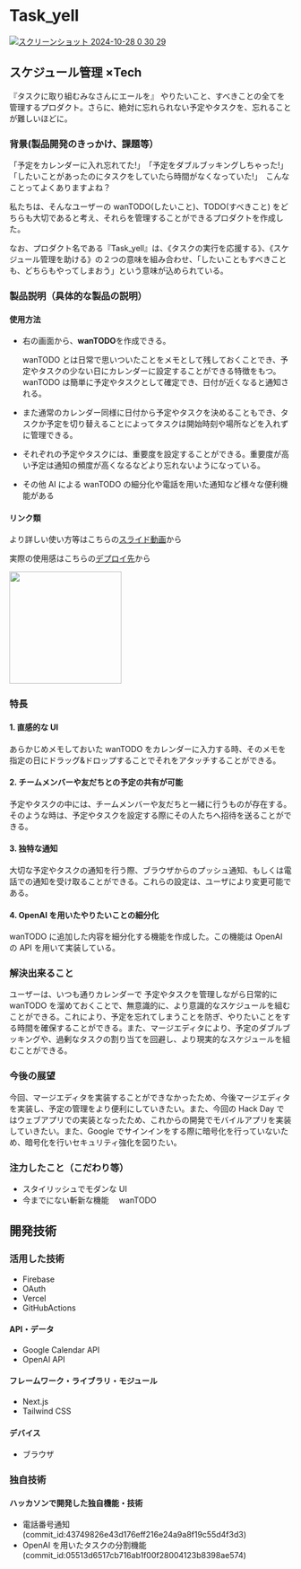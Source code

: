 # Task_yell

[![スクリーンショット 2024-10-28 0 30 29](https://github.com/user-attachments/assets/0a37709a-d6dc-45e0-8ac5-0afc978d50b0)](https://youtu.be/_gJM7ewP9pg)

## スケジュール管理 ×Tech

『タスクに取り組むみなさんにエールを』
やりたいこと、すべきことの全てを管理するプロダクト。さらに、絶対に忘れられない予定やタスクを、忘れることが難しいほどに。

### 背景(製品開発のきっかけ、課題等）

「予定をカレンダーに入れ忘れてた!」　「予定をダブルブッキングしちゃった!」　「したいことがあったのにタスクをしていたら時間がなくなっていた!」　こんなことってよくありますよね？

私たちは、そんなユーザーの wanTODO(したいこと)、TODO(すべきこと) をどちらも大切であると考え、それらを管理することができるプロダクトを作成した。

なお、プロダクト名である『Task_yell』は、《タスクの実行を応援する》、《スケジュール管理を助ける》の２つの意味を組み合わせ、「したいこともすべきことも、どちらもやってしまおう」という意味が込められている。

### 製品説明（具体的な製品の説明）

#### 使用方法　

- 右の画面から、**wanTODO**を作成できる。

  wanTODO とは日常で思いついたことをメモとして残しておくことでき、予定やタスクの少ない日にカレンダーに設定することができる特徴をもつ。
  wanTODO は簡単に予定やタスクとして確定でき、日付が近くなると通知される。

- また通常のカレンダー同様に日付から予定やタスクを決めることもでき、タスクか予定を切り替えることによってタスクは開始時刻や場所などを入れずに管理できる。

- それぞれの予定やタスクには、重要度を設定することができる。重要度が高い予定は通知の頻度が高くなるなどより忘れないようになっている。
- その他 AI による wanTODO の細分化や電話を用いた通知など様々な便利機能がある

<!--さらに、重要度によって、ユーザーへの通知の仕方も工夫した。重要度が低い予定やタスクは、低頻度のデスクトップ通知を行う。重要度が高くなるにつれて、通知の頻度が高くなっていく。重要度が最高レベルのものには、スマートフォンへ電話をかけることで、無視できない通知をすることにした。-->

#### リンク類

より詳しい使い方等はこちらの[スライド動画](https://www.canva.com/design/DAGUu4UAsF0/IUgaJr0LKjhkuwHdAF52Qw/watch?utm_content=DAGUu4UAsF0&utm_campaign=designshare&utm_medium=link&utm_source=editor)から

実際の使用感はこちらの[デプロイ先](https://taskyell.vercel.app/)から

<img src="https://github.com/user-attachments/assets/c0b244e6-fa96-48f0-a46d-b27eddfc2b23" width="200" height="200">

### 特長

#### 1. 直感的な UI

あらかじめメモしておいた wanTODO をカレンダーに入力する時、そのメモを指定の日にドラッグ&ドロップすることでそれをアタッチすることができる。

#### 2. チームメンバーや友だちとの予定の共有が可能

予定やタスクの中には、チームメンバーや友だちと一緒に行うものが存在する。そのような時は、予定やタスクを設定する際にその人たちへ招待を送ることができる。

#### 3. 独特な通知

大切な予定やタスクの通知を行う際、ブラウザからのプッシュ通知、もしくは電話での通知を受け取ることができる。これらの設定は、ユーザにより変更可能である。

#### 4. OpenAI を用いたやりたいことの細分化

wanTODO に追加した内容を細分化する機能を作成した。この機能は OpenAI の API を用いて実装している。

### 解決出来ること

ユーザーは、いつも通りカレンダーで 予定やタスクを管理しながら日常的に wanTODO を溜めておくことで、無意識的に、より意識的なスケジュールを組むことができる。これにより、予定を忘れてしまうことを防ぎ、やりたいことをする時間を確保することができる。また、マージエディタにより、予定のダブルブッキングや、過剰なタスクの割り当てを回避し、より現実的なスケジュールを組むことができる。

### 今後の展望

今回、マージエディタを実装することができなかったため、今後マージエディタを実装し、予定の管理をより便利にしていきたい。また、今回の Hack Day ではウェブアプリでの実装となったため、これからの開発でモバイルアプリを実装していきたい。また、Google でサインインをする際に暗号化を行っていないため、暗号化を行いセキュリティ強化を図りたい。

### 注力したこと（こだわり等）

- スタイリッシュでモダンな UI
- 今までにない斬新な機能　 wanTODO

## 開発技術

### 活用した技術

- Firebase
- OAuth
- Vercel
- GitHubActions

#### API・データ

- Google Calendar API
- OpenAI API

#### フレームワーク・ライブラリ・モジュール

- Next.js
- Tailwind CSS

#### デバイス

- ブラウザ

### 独自技術

#### ハッカソンで開発した独自機能・技術

- 電話番号通知(commit_id:43749826e43d176eff216e24a9a8f19c55d4f3d3)
- OpenAI を用いたタスクの分割機能(commit_id:05513d6517cb716ab1f00f28004123b8398ae574)
